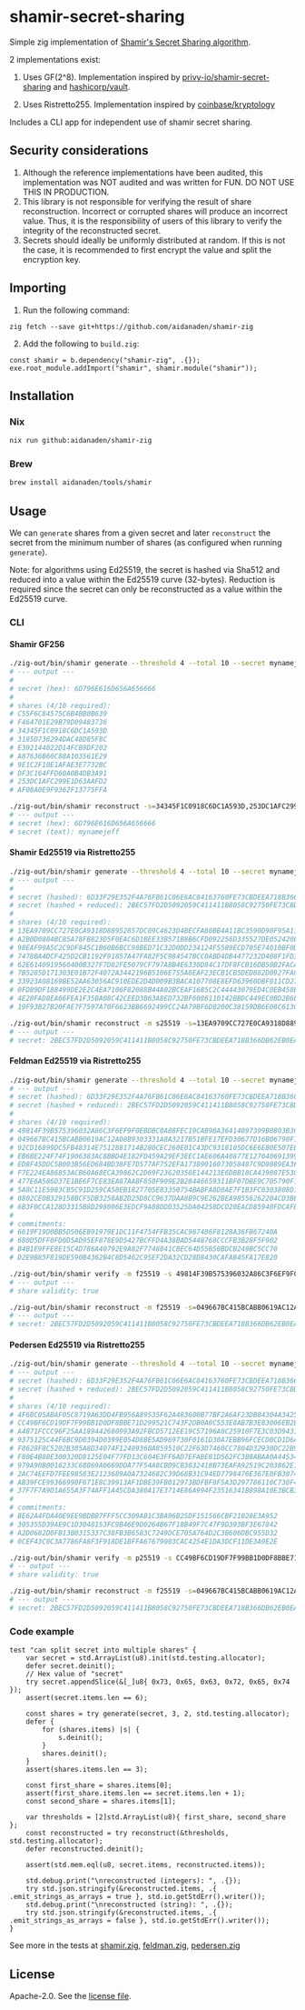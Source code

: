# shamir-secret-sharing

Simple zig implementation of [Shamir's Secret Sharing algorithm](https://en.wikipedia.org/wiki/Shamir%27s_Secret_Sharing).

2 implementations exist:

1. Uses GF(2^8). Implementation inspired by [privy-io/shamir-secret-sharing](https://github.com/privy-io/shamir-secret-sharing) and [hashicorp/vault](https://github.com/hashicorp/vault/tree/main/shamir).

2. Uses Ristretto255. Implementation inspired by [coinbase/kryptology](https://github.com/coinbase/kryptology)

Includes a CLI app for independent use of shamir secret sharing.

## Security considerations

1. Although the reference implementations have been audited, this implementation was NOT audited and was written for FUN. DO NOT USE THIS IN PRODUCTION.
2. This library is not responsible for verifying the result of share reconstruction. Incorrect or corrupted shares will produce an incorrect value. Thus, it is the responsibility of users of this library to verify the integrity of the reconstructed secret.
3. Secrets should ideally be uniformly distributed at random. If this is not the case, it is recommended to first encrypt the value and split the encryption key.

## Importing

1. Run the following command:

```
zig fetch --save git+https://github.com/aidanaden/shamir-zig
```

2. Add the following to `build.zig`:

```zig
const shamir = b.dependency("shamir-zig", .{});
exe.root_module.addImport("shamir", shamir.module("shamir"));
```

## Installation

### Nix

```sh
nix run github:aidanaden/shamir-zig
```

### Brew

```sh
brew install aidanaden/tools/shamir
```

## Usage

We can `generate` shares from a given secret and later `reconstruct` the secret from the minimum number of shares (as configured when running `generate`).

Note: for algorithms using Ed25519, the secret is hashed via Sha512 and reduced into a value within the Ed25519 curve (32-bytes). Reduction is required since the secret can only be reconstructed as a value within the Ed25519 curve.

### CLI

#### Shamir GF256

```sh
./zig-out/bin/shamir generate --threshold 4 --total 10 --secret mynamejeff
# --- output ---
#
# secret (hex): 6D796E616D656A656666
#
# shares (4/10 required):
# C55F6C84575C6B4BB0B639
# F464701E29B79D09483736
# 34345F1C0918C6DC1A593D
# 3185D736294DAC48D85F8C
# E392144022D14FCB9DF202
# A87636B60C88A103561E29
# 9E1C2F10E1AFAE3E7732BC
# DF3C164FFD60A0B4DB3A91
# 253DC1AFC299E1D63AAFD2
# AF08A0E9F9362F13775FFA
```

```sh
./zig-out/bin/shamir reconstruct -s=34345F1C0918C6DC1A593D,253DC1AFC299E1D63AAFD2,AF08A0E9F9362F13775FFA,C55F6C84575C6B4BB0B639
# --- output ---
# secret (hex): 6D796E616D656A656666
# secret (text): mynamejeff
```

#### Shamir Ed25519 via Ristretto255

```sh
./zig-out/bin/shamir generate --threshold 4 --total 10 --secret mynamejeff -m s25519
# --- output ---
#
# secret (hashed): 6D33F29E352F4A76FB61C06E6AC84163760FE73CBDEEA718B366DB62EB0EAAA9
# secret (hashed + reduced): 2BEC57FD2D5092059C411411B8058C92750FE73CBDEEA718B366DB62EB0EAA09
#
# shares (4/10 required):
# 13EA9709CC727E0CA9318D88952857DC09C4623D4BECFA80BB4A11BC3590D90F95A112BB916F7310A1096D8BBFD8F2CE8510DB466591B5C30F5D7C6709BD0C0B
# A2B0D0804BC85A78FB823D5F0EAC6D1BEE33B571B8B6CFD092256D335527DE052420E113ECA01ED66548E3B3C7DE9E63CF1B577198F2FE1359F36510C372830C
# 98EAF99A5C2C9DF845C1B60B6BCC98BED71C32D0DD234124F5589ECD705E74010BF0DDB5ABA27E4BBF9244700A382CC37E74B289A8A18A1E5F028635C664730A
# 7478BA4DCF425D2CB1192F91857A47FA82F5C984547BCC0ABD4DB4477232D408F1FD38D7549982CDF097AA20C8C132B5BB4867030D409F2F8655147B64C4880F
# 62E6140919560400B327F7D82FE5079CF797A8B4E6330D84C17DF8FCB16DB50B2FACA3B4EFC36A037FDF5779DB6EC4CB403415FD6EE6CB4A6BA4912634595C04
# 7B5285D171303E01B72F4072A3442196B5106E755A8EAF23ECB1CB5DED882D0927FA83D9626D8397C0F2579857E1456641B9307ABA500D9DF0BEF5A03DBBE402
# 33923A08169BE52AA63056AC910EDE2D4D009B3BACA107708E8EFD63960DBF011CD27EE4CFBA5AD8AF321B0D210A57DD8A8ED40CFC3100316D791BAA72B28F03
# 0FD89DF188499DE2E2C4EA7106F82088B44A02BCEAF1685C2C44443079ED4C0EB450E6CD606CD07B07B9115B1C3183B6DC1BAA8AEC63C5F22F07B4121600D707
# 4E28FAD8EA66FEA1F35BA08C42CEED3B63A8ED732BF6086110142BBDC449EC0BD2B6EB9E56EC92BE4685D1877B6761EEB90F773A0B29A0C062C4053292C6680C
# 19F93B27B20FAE7F7597A70F6623BB6692499CC24A79BF6D8200C38159DB6E08C613014DBCF76E931B80413BB36B8D44324D948CF8A8747B70D49D9585A49803
```

```sh
./zig-out/bin/shamir reconstruct -m s25519 -s=13EA9709CC727E0CA9318D88952857DC09C4623D4BECFA80BB4A11BC3590D90F95A112BB916F7310A1096D8BBFD8F2CE8510DB466591B5C30F5D7C6709BD0C0B,7478BA4DCF425D2CB1192F91857A47FA82F5C984547BCC0ABD4DB4477232D408F1FD38D7549982CDF097AA20C8C132B5BB4867030D409F2F8655147B64C4880F,33923A08169BE52AA63056AC910EDE2D4D009B3BACA107708E8EFD63960DBF011CD27EE4CFBA5AD8AF321B0D210A57DD8A8ED40CFC3100316D791BAA72B28F03,4E28FAD8EA66FEA1F35BA08C42CEED3B63A8ED732BF6086110142BBDC449EC0BD2B6EB9E56EC92BE4685D1877B6761EEB90F773A0B29A0C062C4053292C6680C
# --- output ---
# secret: 2BEC57FD2D5092059C411411B8058C92750FE73CBDEEA718B366DB62EB0EAA09
```

#### Feldman Ed25519 via Ristretto255

```sh
./zig-out/bin/shamir generate --threshold 4 --total 10 --secret mynamejeff -m f25519
# --- output ---
# secret (hashed): 6D33F29E352F4A76FB61C06E6AC84163760FE73CBDEEA718B366DB62EB0EAAA9
# secret (hashed + reduced): 2BEC57FD2D5092059C411411B8058C92750FE73CBDEEA718B366DB62EB0EAA09
#
# shares (4/10 required):
# 49814F39B575396032A86C3F6EF9F0EBDBC0A88FEC19CAB98A36414097399B0803B3667FAB8A806FFC4B99438D7E11B329E29C3AC62E4917A96EBAD33C4EAB01
# 049667BC415BCABB0619AC12A08B9303331A8A3217B51BFE17EFD30677D16B06790F10EDC8B5E124B1F1CA7BF80C29A7F7AEFE8B77B5E02E669BAAABDDC24605
# 92CD16899DC5FB48314E7512881714B280CEC260E01C43DC9318105DC6E6EB0E507EB0C564C26C724229D68A894F870DC5116F50E68D9B784DBC9A3302F4BD07
# EB6BE224F74F1906383AC8BBD4E182FD459A29EF3EEC1AE606A40877E12704069139983309B233A300F7269BF23822E4FF89BF97E62DFFC908C31BD5F4286205
# ED8F45DDC5B003B56ED684BD38FE7D577AF752EFA17389016073058487C9D8089EA3F6D862F58221F323749C2473C8C4C98A01B7CDB8110FD08CDB6986B44F0F
# F7E224EA86853ACB60A68ECA39862C2D69F23620358E144213E6DBB18CA439087E5387849AE26580445838F9A3459B27AE732EA095F7E6D1A8FDB2C84631600B
# 477E6A586D37E1BE6F7CE83EA87AABF850F909E2B28446659311BF07DBE9C705790F15B3E7F5EFDB3D0130CD733B02EEE19A8CC76DE1A9720914B95F87237F0F
# 5A8C11E5983CB5C91D259CA58EB1827705E83350754BABFA8D0AE7F1B3FC0303808D134C8B66D150FBA1AD081F7D7146BFCF507BDEF4FFA2C774AF229793090B
# 0802CE0B329158BCF5DB3258AB2D25D8CC9637DAA8B9C9E262BEA98556262204CD3BE0D6116E6E9E6EF2644DDE787FC08A81B9440250FB50BB9B2AEFFDAF1801
# 6B3F0CCA128D3315B8D298006E3EDCF9A08DDD3525DA04258DCD20EACD85940FDCAFB5619158459A036EF258327FB1CFC7A3F0E33C5926AA0D9839802D60C609
#
# commitments:
# 6619F19D0BB5D506EB91979E1DC11F4754FFB35CAC987486F8128A36FB67240A
# 680D5DFF0FD0D5AD95EF878E9D5427BCFFD4A38BAD5448768CCCFB3B28F5F902
# B4B1E9FFE8E15C4D786A40792E9A82F7748841CBEC64D55B50BDCB249BC5CC70
# D2E9B85F819DE590B4362B4C8D5462C95EF2DA32CD28D8430CAFAB45FA17E820
```

```sh
./zig-out/bin/shamir verify -m f25519 -s 49814F39B575396032A86C3F6EF9F0EBDBC0A88FEC19CAB98A36414097399B0803B3667FAB8A806FFC4B99438D7E11B329E29C3AC62E4917A96EBAD33C4EAB01 -c=6619F19D0BB5D506EB91979E1DC11F4754FFB35CAC987486F8128A36FB67240A,680D5DFF0FD0D5AD95EF878E9D5427BCFFD4A38BAD5448768CCCFB3B28F5F902,B4B1E9FFE8E15C4D786A40792E9A82F7748841CBEC64D55B50BDCB249BC5CC70,D2E9B85F819DE590B4362B4C8D5462C95EF2DA32CD28D8430CAFAB45FA17E820
# --- output ---
# share validity: true
```

```sh
./zig-out/bin/shamir reconstruct -m f25519 -s=049667BC415BCABB0619AC12A08B9303331A8A3217B51BFE17EFD30677D16B06790F10EDC8B5E124B1F1CA7BF80C29A7F7AEFE8B77B5E02E669BAAABDDC24605,477E6A586D37E1BE6F7CE83EA87AABF850F909E2B28446659311BF07DBE9C705790F15B3E7F5EFDB3D0130CD733B02EEE19A8CC76DE1A9720914B95F87237F0F,6B3F0CCA128D3315B8D298006E3EDCF9A08DDD3525DA04258DCD20EACD85940FDCAFB5619158459A036EF258327FB1CFC7A3F0E33C5926AA0D9839802D60C609,49814F39B575396032A86C3F6EF9F0EBDBC0A88FEC19CAB98A36414097399B0803B3667FAB8A806FFC4B99438D7E11B329E29C3AC62E4917A96EBAD33C4EAB01
# --- output ---
# secret: 2BEC57FD2D5092059C411411B8058C92750FE73CBDEEA718B366DB62EB0EAA09
```

#### Pedersen Ed25519 via Ristretto255

```sh
./zig-out/bin/shamir generate --threshold 4 --total 10 --secret mynamejeff -m p25519
# --- output ---
# secret (hashed): 6D33F29E352F4A76FB61C06E6AC84163760FE73CBDEEA718B366DB62EB0EAAA9
# secret (hashed + reduced): 2BEC57FD2D5092059C411411B8058C92750FE73CBDEEA718B366DB62EB0EAA09
#
# shares (4/10 required):
# 4F68C05ABAF05C8719A63DD4FB956A89535F62A483600B77BF2A6AF23DB84304A342502F83161846C1C0BC27ACF77643B325452BB0227663785C673C35ABED0F2C84B12AA73F387B0A51145A32F97B31E45EDC0168AB4F8D1458A1D58E96C105
# CC49BF6CD19DF7F99BB1D0DF8BBE71D299521C743F2DB0A8C553E8AB7B3E83006EB2B8A2F5996EF40C63040E36AB28ED768A69CDFAFFDC3E18BDF77E25E740036BDA64257A15DB50F03ECE29024292EA261AAFF2B488A2FBC98D0F9C921E7603
# A4871FCCC96F25AA189442680993A92FBCD5712EE19C57196A0C25910F7E3C03D94313D9201A8156AB1666E2AF15740F59E7DCF63B5AEBFFCEDE47BE3D77E205C05CA67302B95F14D03FBA9EBA2137EA4543ADA629F351A7E668B81936286302
# 9375125C44F6BC9D0394D0399E054D8BE5AD969730F0161D30A7EBB96FCECD0CD1D6A39F502B16FA2919B28C12F2C589621D1F0832D1791DC212163CEB7A5C08AE2B065035382A231F6D157F26335AA625487632B5BED2E608F384FA8CAD9305
# F8628F8C5202B305A8D34074F12409360A859510C22F63D7460CC7804D32930DC22B9F7CDE3E8B19DC5E04B3F1B36EE4C267C58AEC34CE6E6FB3DB00874E510A30139F19FD461DBBF6FE12DF04D4C67192FD9F2AD6C469C95F39A55FEB97C009
# F80E4B88E300320D8125E04F77FD13C604E3FF6AD7EFABE81D562FC3B8ABAA0A445346214009220C3172C52FA30DDE43D8D72451F8035160B6E40E464EAD850D45406A2C7924E0AFF59DEB3456BC6CB29DCC0F3BC8F265E5FC983C3CB55F3B0D
# 979A90B0016233C68869A0669DDA77F54A8CBD9CB3832418B73EAFA92519C203862E17117099F859DAC70396F882D74F3E61F9AC10A678B0D79CD7F08F5EB607F5AD016F9E3F9CFF189E88BB3D3038BF1EFD70CA057FD382C7C5BE9E0FF93306
# 2AC74EEFD7FEE98583E2123689A0A7324682C39D68B31C94ED7798476E367E0FB3074A938D628FC8B0F77E72DD98F143210793F942B4E67764AA36481ACFCC034626C13127D7373C6850B4BEA29D91E25423ECF54D24373223D94710B71EB700
# AB39FCE99366998F671E8C39913AF1DBE39FB012973BDFBF8F5A3D297786110C730F4A3A777363016B558439BE94B443814E70F54885F24F899185112704E40F941F85A9B401FBD5260A00173C5380CF2640226A319B3EEF3C4E8BD3B060E60F
# 37F7F7A9D1A655A3F74AFF1A45CDA380A17E3714E86A994F23516341B898A10E3BCB35FE3CC68C114900E73377618BDC19E010E1AC609766667ED3E181660502CC3555C53BD31DDD3F2A3378B7D7B62A81641A1235F80C57CD1943D7C2390D08
#
# commitments:
# BE62A4FDA40E9EE9BDBB7FFF5CC309AB1C3BA96B25DF151566CBF21028E3A952
# 305355D39AE9C1D3048153FC9B46E9D0264B67F18B49F7C47F9D393BF3E67842
# A2D0682D0FB13B0315337C38FB3B6583C7249DCE705A764D2C3B606DBC955D32
# 0CEF43C0C3A7786FA8F3F918DE1BFFA67679003CAC4254E1DA3DCF11DE3A9E2E
```

```sh
./zig-out/bin/shamir verify -m p25519 -s CC49BF6CD19DF7F99BB1D0DF8BBE71D299521C743F2DB0A8C553E8AB7B3E83006EB2B8A2F5996EF40C63040E36AB28ED768A69CDFAFFDC3E18BDF77E25E740036BDA64257A15DB50F03ECE29024292EA261AAFF2B488A2FBC98D0F9C921E7603 -c=BE62A4FDA40E9EE9BDBB7FFF5CC309AB1C3BA96B25DF151566CBF21028E3A952,305355D39AE9C1D3048153FC9B46E9D0264B67F18B49F7C47F9D393BF3E67842,A2D0682D0FB13B0315337C38FB3B6583C7249DCE705A764D2C3B606DBC955D32,0CEF43C0C3A7786FA8F3F918DE1BFFA67679003CAC4254E1DA3DCF11DE3A9E2E
# -- output ---
# share validity: true
```

```sh
./zig-out/bin/shamir reconstruct -m f25519 -s=049667BC415BCABB0619AC12A08B9303331A8A3217B51BFE17EFD30677D16B06790F10EDC8B5E124B1F1CA7BF80C29A7F7AEFE8B77B5E02E669BAAABDDC24605,477E6A586D37E1BE6F7CE83EA87AABF850F909E2B28446659311BF07DBE9C705790F15B3E7F5EFDB3D0130CD733B02EEE19A8CC76DE1A9720914B95F87237F0F,6B3F0CCA128D3315B8D298006E3EDCF9A08DDD3525DA04258DCD20EACD85940FDCAFB5619158459A036EF258327FB1CFC7A3F0E33C5926AA0D9839802D60C609,49814F39B575396032A86C3F6EF9F0EBDBC0A88FEC19CAB98A36414097399B0803B3667FAB8A806FFC4B99438D7E11B329E29C3AC62E4917A96EBAD33C4EAB01
# --- output ---
# secret: 2BEC57FD2D5092059C411411B8058C92750FE73CBDEEA718B366DB62EB0EAA09
```

### Code example

```zig
test "can split secret into multiple shares" {
    var secret = std.ArrayList(u8).init(std.testing.allocator);
    defer secret.deinit();
    // Hex value of "secret"
    try secret.appendSlice(&[_]u8{ 0x73, 0x65, 0x63, 0x72, 0x65, 0x74 });
    assert(secret.items.len == 6);

    const shares = try generate(secret, 3, 2, std.testing.allocator);
    defer {
        for (shares.items) |s| {
            s.deinit();
        }
        shares.deinit();
    }
    assert(shares.items.len == 3);

    const first_share = shares.items[0];
    assert(first_share.items.len == secret.items.len + 1);
    const second_share = shares.items[1];

    var thresholds = [2]std.ArrayList(u8){ first_share, second_share };
    const reconstructed = try reconstruct(&thresholds, std.testing.allocator);
    defer reconstructed.deinit();

    assert(std.mem.eql(u8, secret.items, reconstructed.items));

    std.debug.print("\nreconstructed (integers): ", .{});
    try std.json.stringify(&reconstructed.items, .{ .emit_strings_as_arrays = true }, std.io.getStdErr().writer());
    std.debug.print("\nreconstructed (string): ", .{});
    try std.json.stringify(&reconstructed.items, .{ .emit_strings_as_arrays = false }, std.io.getStdErr().writer());
}
```

See more in the tests at [shamir.zig](./src/shamir.zig), [feldman.zig](./src/feldman.zig), [pedersen.zig](./src/pedersen.zig)

## License

Apache-2.0. See the [license file](LICENSE).
